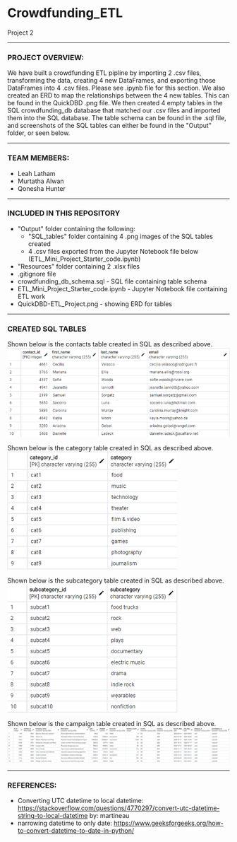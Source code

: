 # Crowdfunding_ETL
Project 2
_____________________________________________________________

### PROJECT OVERVIEW:

We have built a crowdfunding ETL pipline by importing 2 .csv files, transforming the data, creating 4 new DataFrames, and exporting those DataFrames into 4 .csv files. Please see .ipynb file for this section.  We also created an ERD to map the relationships between the 4 new tables.  This can be found in the QuickDBD .png file.  We then created 4 empty tables in the SQL crowdfunding_db database that matched our .csv files and imported them into the SQL database.  The table schema can be found in the .sql file, and screenshots of the SQL tables can either be found in the "Output" folder, or seen below.
_____________________________________________________________

### TEAM MEMBERS: 
- Leah Latham
- Murtatha Alwan
- Qonesha Hunter

_____________________________________________________________

### INCLUDED IN THIS REPOSITORY
- "Output" folder containing the following:
    - "SQL_tables" folder containing 4 .png images of the SQL tables created
    - 4 .csv files exported from the Jupyter Notebook file below (ETL_Mini_Project_Starter_code.ipynb)
- "Resources" folder containing 2 .xlsx files
- .gitignore file
- crowdfunding_db_schema.sql - SQL file containing table schema
- ETL_Mini_Project_Starter_code.ipynb - Jupyter Notebook file containing ETL work
- QuickDBD-ETL_Project.png - showing ERD for tables

_____________________________________________________________

### CREATED SQL TABLES

Shown below is the contacts table created in SQL as described above.
![contacts](Output/SQL_tables/contacts.png)

Shown below is the category table created in SQL as described above.
![category](Output/SQL_tables/category.png)

Shown below is the subcategory table created in SQL as described above.
![subcategory](Output/SQL_tables/subcategory.png)

Shown below is the campaign table created in SQL as described above.
![campaign](Output/SQL_tables/campaign.png)

_____________________________________________________________

### REFERENCES:

- Converting UTC datetime to local datetime: https://stackoverflow.com/questions/4770297/convert-utc-datetime-string-to-local-datetime by: martineau
- narrowing datetime to only date: https://www.geeksforgeeks.org/how-to-convert-datetime-to-date-in-python/